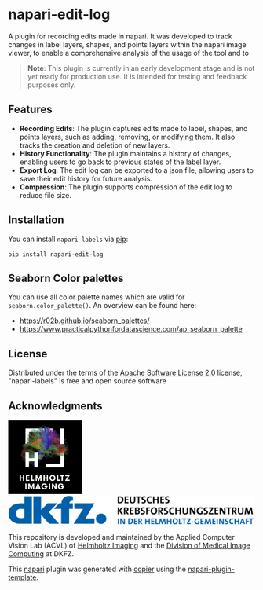 # napari-edit-log

A plugin for recording edits made in napari. It was developed to track changes in label layers, shapes, and points layers within the napari image viewer, to enable a comprehensive analysis of the usage of the tool and to 

> **Note**: This plugin is currently in an early development stage and is not yet ready for production use. It is intended for testing and feedback purposes only.


## Features

- **Recording Edits**: The plugin captures edits made to label, shapes, and points layers, such as adding, removing, or modifying them. It also tracks the creation and deletion of new layers.  
- **History Functionality**: The plugin maintains a history of changes, enabling users to go back to previous states of the label layer.
- **Export Log**: The edit log can be exported to a json file, allowing users to save their edit history for future analysis.
- **Compression**: The plugin supports compression of the edit log to reduce file size.


## Installation

You can install `napari-labels` via [pip]:

```
pip install napari-edit-log
```

## Seaborn Color palettes

You can use all color palette names which are valid for `seaborn.color_palette()`.
An overview can be found here:

- https://r02b.github.io/seaborn_palettes/
- https://www.practicalpythonfordatascience.com/ap_seaborn_palette

## License

Distributed under the terms of the [Apache Software License 2.0] license,
"napari-labels" is free and open source software

## Acknowledgments

<p align="left">
  <img src="https://github.com/MIC-DKFZ/napari-labels/raw/main/imgs/Logos/HI_Logo.png" width="150"> &nbsp;&nbsp;&nbsp;&nbsp;
  <img src="https://github.com/MIC-DKFZ/napari-labels/raw/main/imgs/Logos/DKFZ_Logo.png" width="500">
</p>

This repository is developed and maintained by the Applied Computer Vision Lab (ACVL)
of [Helmholtz Imaging](https://www.helmholtz-imaging.de/) and the
[Division of Medical Image Computing](https://www.dkfz.de/en/medical-image-computing) at DKFZ.

This [napari] plugin was generated with [copier] using the [napari-plugin-template].

[apache software license 2.0]: http://www.apache.org/licenses/LICENSE-2.0
[copier]: https://copier.readthedocs.io/en/stable/
[napari]: https://github.com/napari/napari
[napari-plugin-template]: https://github.com/napari/napari-plugin-template
[pip]: https://pypi.org/project/pip/

